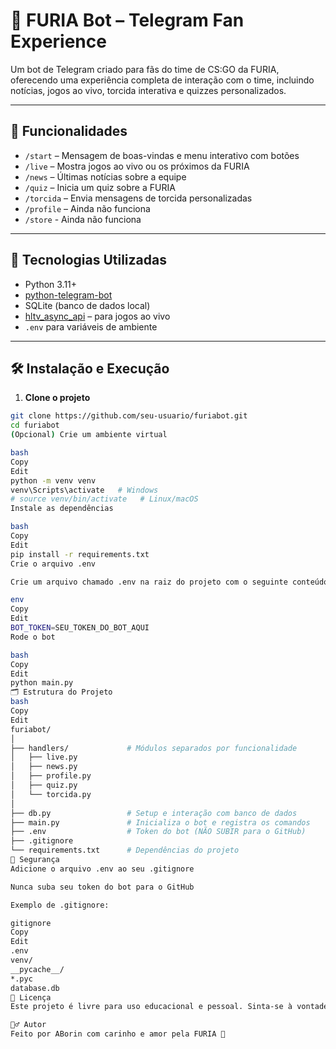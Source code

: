 # 🤖 FURIA Bot – Telegram Fan Experience

Um bot de Telegram criado para fãs do time de CS:GO da FURIA, oferecendo uma experiência completa de interação com o time, incluindo notícias, jogos ao vivo, torcida interativa e quizzes personalizados.

---

## 🚀 Funcionalidades

- `/start` – Mensagem de boas-vindas e menu interativo com botões
- `/live` – Mostra jogos ao vivo ou os próximos da FURIA
- `/news` – Últimas notícias sobre a equipe
- `/quiz` – Inicia um quiz sobre a FURIA
- `/torcida` – Envia mensagens de torcida personalizadas
- `/profile` – Ainda não funciona
- `/store` - Ainda não funciona

---

## 🧰 Tecnologias Utilizadas

- Python 3.11+
- [python-telegram-bot](https://github.com/python-telegram-bot/python-telegram-bot)
- SQLite (banco de dados local)
- [hltv_async_api](https://pypi.org/project/hltv-async-api/) – para jogos ao vivo
- `.env` para variáveis de ambiente

---

## 🛠️ Instalação e Execução

1. **Clone o projeto**

```bash
git clone https://github.com/seu-usuario/furiabot.git
cd furiabot
(Opcional) Crie um ambiente virtual

bash
Copy
Edit
python -m venv venv
venv\Scripts\activate   # Windows
# source venv/bin/activate   # Linux/macOS
Instale as dependências

bash
Copy
Edit
pip install -r requirements.txt
Crie o arquivo .env

Crie um arquivo chamado .env na raiz do projeto com o seguinte conteúdo:

env
Copy
Edit
BOT_TOKEN=SEU_TOKEN_DO_BOT_AQUI
Rode o bot

bash
Copy
Edit
python main.py
🗂️ Estrutura do Projeto
bash
Copy
Edit
furiabot/
│
├── handlers/             # Módulos separados por funcionalidade
│   ├── live.py
│   ├── news.py
│   ├── profile.py
│   ├── quiz.py
│   └── torcida.py
│
├── db.py                 # Setup e interação com banco de dados
├── main.py               # Inicializa o bot e registra os comandos
├── .env                  # Token do bot (NÃO SUBIR para o GitHub)
├── .gitignore
└── requirements.txt      # Dependências do projeto
🛑 Segurança
Adicione o arquivo .env ao seu .gitignore

Nunca suba seu token do bot para o GitHub

Exemplo de .gitignore:

gitignore
Copy
Edit
.env
venv/
__pycache__/
*.pyc
database.db
📄 Licença
Este projeto é livre para uso educacional e pessoal. Sinta-se à vontade para modificar e expandir.

🙋‍♂️ Autor
Feito por ABorin com carinho e amor pela FURIA 🖤
